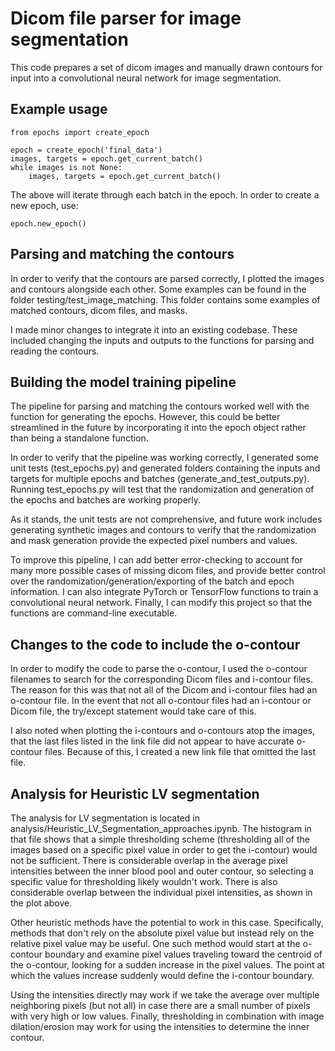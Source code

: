 # Dicom file parser for image segmentation

This code prepares a set of dicom images and manually drawn contours for input into a convolutional neural network for image segmentation.

## Example usage

```
from epochs import create_epoch

epoch = create_epoch('final_data')
images, targets = epoch.get_current_batch()
while images is not None:
    images, targets = epoch.get_current_batch()
```

The above will iterate through each batch in the epoch. In order to create a new epoch, use:

```
epoch.new_epoch()
```

## Parsing and matching the contours

In order to verify that the contours are parsed correctly, I plotted the images and contours alongside each other. Some examples can be found in the folder testing/test_image_matching. This folder contains some examples of matched contours, dicom files, and masks.

I made minor changes to integrate it into an existing codebase. These included changing the inputs and outputs to the functions for parsing and reading the contours.

## Building the model training pipeline

The pipeline for parsing and matching the contours worked well with the function for generating the epochs. However, this could be better streamlined in the future by incorporating it into the epoch object rather than being a standalone function.

In order to verify that the pipeline was working correctly, I generated some unit tests (test_epochs.py) and generated folders containing the inputs and targets for multiple epochs and batches (generate_and_test_outputs.py). Running test_epochs.py will test that the randomization and generation of the epochs and batches are working properly.

As it stands, the unit tests are not comprehensive, and future work includes generating synthetic images and contours to verify that the randomization and mask generation provide the expected pixel numbers and values.

To improve this pipeline, I can add better error-checking to account for many more possible cases of missing dicom files, and provide better control over the randomization/generation/exporting of the batch and epoch information. I can also integrate PyTorch or TensorFlow functions to train a convolutional neural network. Finally, I can modify this project so that the functions are command-line executable.

## Changes to the code to include the o-contour

In order to modify the code to parse the o-contour, I used the o-contour filenames to search for the corresponding Dicom files and i-contour files. The reason for this was that not all of the Dicom and i-contour files had an o-contour file. In the event that not all o-contour files had an i-contour or Dicom file, the try/except statement would take care of this.

I also noted when plotting the i-contours and o-contours atop the images, that the last files listed in the link file did not appear to have accurate o-contour files. Because of this, I created a new link file that omitted the last file.

## Analysis for Heuristic LV segmentation

The analysis for LV segmentation is located in analysis/Heuristic_LV_Segmentation_approaches.ipynb. The histogram in that file shows that a simple thresholding scheme (thresholding all of the images based on a specific pixel value in order to get the i-contour) would not be sufficient. There is considerable overlap in the average pixel intensities between the inner blood pool and outer contour, so selecting a specific value for thresholding likely wouldn't work. There is also considerable overlap between the individual pixel intensities, as shown in the plot above.

Other heuristic methods have the potential to work in this case. Specifically, methods that don't rely on the absolute pixel value but instead rely on the relative pixel value may be useful. One such method would start at the o-contour boundary and examine pixel values traveling toward the centroid of the o-contour, looking for a sudden increase in the pixel values. The point at which the values increase suddenly would define the i-contour boundary.

Using the intensities directly may work if we take the average over multiple neighboring pixels (but not all) in case there are a small number of pixels with very high or low values. Finally, thresholding in combination with image dilation/erosion may work for using the intensities to determine the inner contour.

